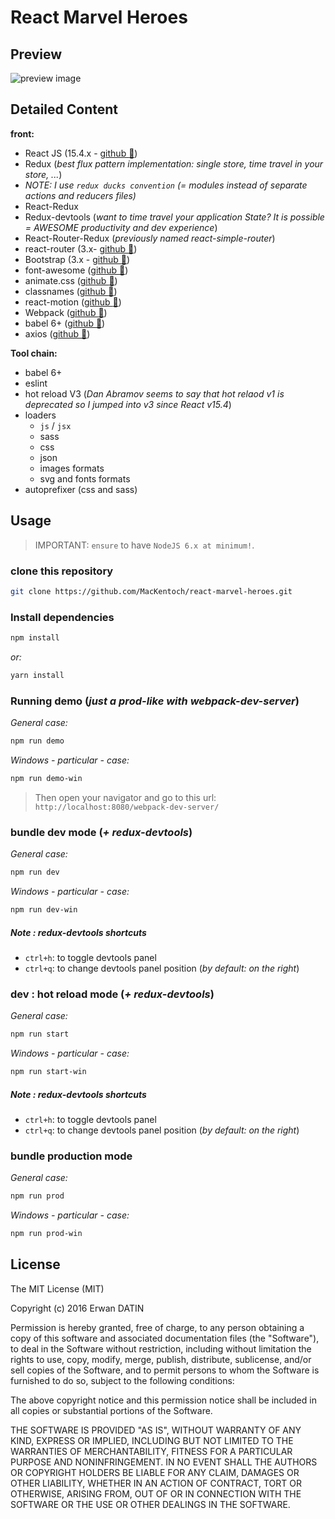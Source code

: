 React Marvel Heroes
==========

## Preview

![preview image](https://cdn.rawgit.com/MacKentoch/react-marvel-heroes/master/sreens/preview-lighter.gif)

## Detailed Content

**front:**
- React JS (15.4.x - [github :link:](https://github.com/facebook/react))
- Redux (*best flux pattern implementation: single store, time travel in your store, ...*)
 - *NOTE: I use `redux ducks convention` (= modules instead of separate actions and reducers files)*
- React-Redux
- Redux-devtools (*want to time travel your application State? It is possible = AWESOME productivity and dev experience*)
- React-Router-Redux (*previously named react-simple-router*)
- react-router (3.x- [github :link:](https://github.com/reactjs/react-router))
- Bootstrap (3.x - [github :link:](https://github.com/twbs/bootstrap))
- font-awesome ([github :link:](https://github.com/FortAwesome/Font-Awesome))
- animate.css ([github :link:](https://github.com/daneden/animate.css))
- classnames ([github :link:](https://github.com/JedWatson/classnames))
- react-motion ([github :link:](https://github.com/chenglou/react-motion))
- Webpack ([github :link:](https://github.com/webpack/webpack))
- babel 6+ ([github :link:](https://github.com/babel/babel))
- axios ([github :link:](https://github.com/mzabriskie/axios))

**Tool chain:**

- babel 6+
- eslint
- hot reload V3 (*Dan Abramov seems to say that hot relaod v1 is deprecated so I jumped into v3 since React v15.4*)
- loaders
  - `js` / `jsx`
  - sass
  - css
  - json
  - images formats
  - svg and fonts formats
- autoprefixer (css and sass)

## Usage

> IMPORTANT: `ensure` to have `NodeJS 6.x at minimum!`.

### clone this repository

```bash
git clone https://github.com/MacKentoch/react-marvel-heroes.git
```


### Install dependencies

```bash
npm install
```

*or:*

```bash
yarn install
```

### Running demo (*just a prod-like with webpack-dev-server*)

*General case:*
```bash
npm run demo
```

*Windows - particular - case:*
```bash
npm run demo-win
```

> Then open your navigator and go to this url: `http://localhost:8080/webpack-dev-server/`

### bundle dev mode (*+ redux-devtools*)

*General case:*
```bash
npm run dev
```

*Windows - particular - case:*
```bash
npm run dev-win
```

##### Note : redux-devtools shortcuts
- `ctrl+h`: to toggle devtools panel
- `ctrl+q`: to change devtools panel position (*by default: on the right*)

### dev : hot reload mode (*+ redux-devtools*)

*General case:*

```bash
npm run start
```

*Windows - particular - case:*
```bash
npm run start-win
```

##### Note : redux-devtools shortcuts
- `ctrl+h`: to toggle devtools panel
- `ctrl+q`: to change devtools panel position (*by default: on the right*)


### bundle production mode

*General case:*
```bash
npm run prod
```

*Windows - particular - case:*
```bash
npm run prod-win
```

## License

The MIT License (MIT)

Copyright (c) 2016 Erwan DATIN

Permission is hereby granted, free of charge, to any person obtaining a copy of this software and associated documentation files (the "Software"), to deal in the Software without restriction, including without limitation the rights to use, copy, modify, merge, publish, distribute, sublicense, and/or sell copies of the Software, and to permit persons to whom the Software is furnished to do so, subject to the following conditions:

The above copyright notice and this permission notice shall be included in all copies or substantial portions of the Software.

THE SOFTWARE IS PROVIDED "AS IS", WITHOUT WARRANTY OF ANY KIND, EXPRESS OR IMPLIED, INCLUDING BUT NOT LIMITED TO THE WARRANTIES OF MERCHANTABILITY, FITNESS FOR A PARTICULAR PURPOSE AND NONINFRINGEMENT. IN NO EVENT SHALL THE AUTHORS OR COPYRIGHT HOLDERS BE LIABLE FOR ANY CLAIM, DAMAGES OR OTHER LIABILITY, WHETHER IN AN ACTION OF CONTRACT, TORT OR OTHERWISE, ARISING FROM, OUT OF OR IN CONNECTION WITH THE SOFTWARE OR THE USE OR OTHER DEALINGS IN THE SOFTWARE.
